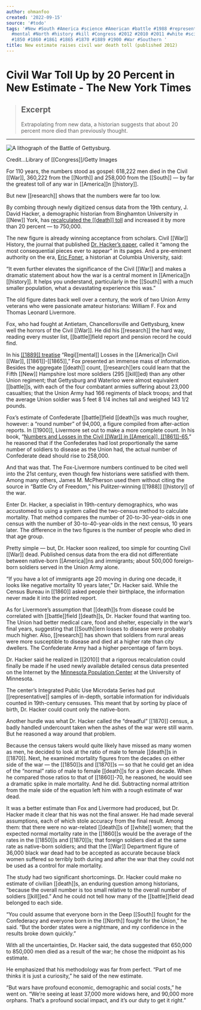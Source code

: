 ```yaml
---
author: ohmanfoo
created: '2022-09-15'
source: '#todo'
tags: '#New #South #America #science #American #battle #1988 #representative #death
  #mental #North #history #kill #Congress #2012 #2010 #2011 #white #science #research
  #1850 #1860 #1861 #1865 #1870 #1889 #1900 #War #Southern '
title: New estimate raises civil war death toll (published 2012)
---
```


# Civil War Toll Up by 20 Percent in New Estimate - The New York Times

> ## Excerpt
> Extrapolating from new data, a historian suggests that about 20 percent more died than previously thought.

---
![A lithograph of the Battle of Gettysburg.](https://static01.nyt.com/images/[[2012]]/04/03/[[[[science]]]]/03CIVI_SPAN/03CIVI-articleLarge.jpg?quality=75&auto=webp&disable=upscale)

Credit...Library of [[Congress]]/Getty Images

For 110 years, the numbers stood as gospel: 618,222 men died in the Civil [[War]], 360,222 from the [[North]] and 258,000 from the [[South]] — by far the greatest toll of any war in [[America]]n [[history]].

But new [[research]] shows that the numbers were far too low.

By combing through newly digitized census data from the 19th century, J. David Hacker, a demographic historian from Binghamton University in [[New]] York, has [recalculated the [[death]] toll](http://opinionator.blogs.nytimes.com/[[2011]]/09/20/recounting-the-dead/#more-105317 "Article by Dr. Hacker on Times Opinionator blog.") and increased it by more than 20 percent — to 750,000.

The new figure is already winning acceptance from scholars. Civil [[War]] History, the journal that published [Dr. Hacker’s paper](http://www2.binghamton.edu/[[history]]/docs/Hacker_CW_dead.pdf "Text of paper."), called it “among the most consequential pieces ever to appear” in its pages. And a pre-eminent authority on the era, [Eric Foner](http://www.ericfoner.com/ "Times article"), a historian at Columbia University, said:

“It even further elevates the significance of the Civil [[War]] and makes a dramatic statement about how the war is a central moment in [[America]]n [[history]]. It helps you understand, particularly in the [[South]] with a much smaller population, what a devastating experience this was.”

The old figure dates back well over a century, the work of two Union Army veterans who were passionate amateur historians: William F. Fox and Thomas Leonard Livermore.

Fox, who had fought at Antietam, Chancellorsville and Gettysburg, knew well the horrors of the Civil [[War]]. He did his [[research]] the hard way, reading every muster list, [[battle]]field report and pension record he could find.

In his [[[1889]] treatise](http://www.civilwarhome.com/foxspref.htm) “Regi[[mental]] Losses in the [[America]]n Civil [[War]], [[1861]]-[[1865]],” Fox presented an immense mass of information. Besides the aggregate [[death]] count, [[research]]ers could learn that the Fifth [[New]] Hampshire lost more soldiers (295 [[kill]]ed) than any other Union regiment; that Gettysburg and Waterloo were almost equivalent [[battle]]s, with each of the four combatant armies suffering about 23,000 casualties; that the Union Army had 166 regiments of black troops; and that the average Union soldier was 5 feet 8 1/4 inches tall and weighed 143 1/2 pounds.

Fox’s estimate of Confederate [[battle]]field [[death]]s was much rougher, however: a “round number” of 94,000, a figure compiled from after-action reports. In [[1900]], Livermore set out to make a more complete count. In his book, “[Numbers and Losses in the Civil [[War]] in [[America]], [[1861]]-65](http://archive.org/stream/numbersandlosse00livegoog "E-book"),” he reasoned that if the Confederates had lost proportionally the same number of soldiers to disease as the Union had, the actual number of Confederate dead should rise to 258,000.

And that was that. The Fox-Livermore numbers continued to be cited well into the 21st century, even though few historians were satisfied with them. Among many others, James M. McPherson used them without citing the source in “Battle Cry of Freedom,” his Pulitzer-winning [[1988]] [[history]] of the war.

Enter Dr. Hacker, a specialist in 19th-century demographics, who was accustomed to using a system called the two-census method to calculate mortality. That method compares the number of 20-to-30-year-olds in one census with the number of 30-to-40-year-olds in the next census, 10 years later. The difference in the two figures is the number of people who died in that age group.

Pretty simple — but, Dr. Hacker soon realized, too simple for counting Civil [[War]] dead. Published census data from the era did not differentiate between native-born [[America]]ns and immigrants; about 500,000 foreign-born soldiers served in the Union Army alone.

“If you have a lot of immigrants age 20 moving in during one decade, it looks like negative mortality 10 years later,” Dr. Hacker said. While the Census Bureau in [[1860]] asked people their birthplace, the information never made it into the printed report.

As for Livermore’s assumption that [[death]]s from disease could be correlated with [[battle]]field [[death]]s, Dr. Hacker found that wanting too. The Union had better medical care, food and shelter, especially in the war’s final years, suggesting that [[South]]ern losses to disease were probably much higher. Also, [[research]] has shown that soldiers from rural areas were more susceptible to disease and died at a higher rate than city dwellers. The Confederate Army had a higher percentage of farm boys.

Dr. Hacker said he realized in [[2010]] that a rigorous recalculation could finally be made if he used newly available detailed census data presented on the Internet by the [Minnesota Population Center](http://www.pop.umn.edu/ "Times article") at the University of Minnesota.

The center’s Integrated Public Use Microdata Series had put [[representative]] samples of in-depth, sortable information for individuals counted in 19th-century censuses. This meant that by sorting by place of birth, Dr. Hacker could count only the native-born.

Another hurdle was what Dr. Hacker called the “dreadful” [[1870]] census, a badly handled undercount taken when the ashes of the war were still warm. But he reasoned a way around that problem.

Because the census takers would quite likely have missed as many women as men, he decided to look at the ratio of male to female [[death]]s in [[1870]]. Next, he examined mortality figures from the decades on either side of the war — the [[1850]]s and [[1870]]s — so that he could get an idea of the “normal” ratio of male to female [[death]]s for a given decade. When he compared those ratios to that of [[1860]]-70, he reasoned, he would see a dramatic spike in male mortality. And he did. Subtracting normal attrition from the male side of the equation left him with a rough estimate of war dead.

It was a better estimate than Fox and Livermore had produced, but Dr. Hacker made it clear that his was not the final answer. He had made several assumptions, each of which stole accuracy from the final result. Among them: that there were no war-related [[death]]s of [[white]] women; that the expected normal mortality rate in the [[1860]]s would be the average of the rates in the [[1850]]s and [[1870]]s; that foreign soldiers died at the same rate as native-born soldiers; and that the [[War]] Department figure of 36,000 black war dead had to be accepted as accurate because black women suffered so terribly both during and after the war that they could not be used as a control for male mortality.

The study had two significant shortcomings. Dr. Hacker could make no estimate of civilian [[death]]s, an enduring question among historians, “because the overall number is too small relative to the overall number of soldiers [[kill]]ed.” And he could not tell how many of the [[battle]]field dead belonged to each side.

“You could assume that everyone born in the Deep [[South]] fought for the Confederacy and everyone born in the [[North]] fought for the Union,” he said. “But the border states were a nightmare, and my confidence in the results broke down quickly.”

With all the uncertainties, Dr. Hacker said, the data suggested that 650,000 to 850,000 men died as a result of the war; he chose the midpoint as his estimate.

He emphasized that his methodology was far from perfect. “Part of me thinks it is just a curiosity,” he said of the new estimate.

“But wars have profound economic, demographic and social costs,” he went on. “We’re seeing at least 37,000 more widows here, and 90,000 more orphans. That’s a profound social impact, and it’s our duty to get it right.”